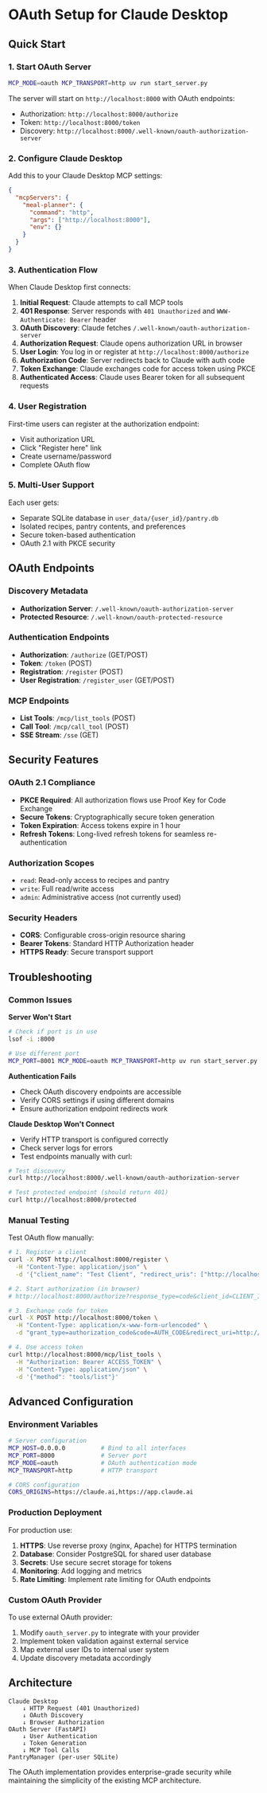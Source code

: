 # OAuth Setup for Claude Desktop

## Quick Start

### 1. Start OAuth Server
```bash
MCP_MODE=oauth MCP_TRANSPORT=http uv run start_server.py
```

The server will start on `http://localhost:8000` with OAuth endpoints:
- Authorization: `http://localhost:8000/authorize`
- Token: `http://localhost:8000/token`
- Discovery: `http://localhost:8000/.well-known/oauth-authorization-server`

### 2. Configure Claude Desktop

Add this to your Claude Desktop MCP settings:

```json
{
  "mcpServers": {
    "meal-planner": {
      "command": "http",
      "args": ["http://localhost:8000"],
      "env": {}
    }
  }
}
```

### 3. Authentication Flow

When Claude Desktop first connects:

1. **Initial Request**: Claude attempts to call MCP tools
2. **401 Response**: Server responds with `401 Unauthorized` and `WWW-Authenticate: Bearer` header
3. **OAuth Discovery**: Claude fetches `/.well-known/oauth-authorization-server`
4. **Authorization Request**: Claude opens authorization URL in browser
5. **User Login**: You log in or register at `http://localhost:8000/authorize`
6. **Authorization Code**: Server redirects back to Claude with auth code
7. **Token Exchange**: Claude exchanges code for access token using PKCE
8. **Authenticated Access**: Claude uses Bearer token for all subsequent requests

### 4. User Registration

First-time users can register at the authorization endpoint:
- Visit authorization URL
- Click "Register here" link
- Create username/password
- Complete OAuth flow

### 5. Multi-User Support

Each user gets:
- Separate SQLite database in `user_data/{user_id}/pantry.db`
- Isolated recipes, pantry contents, and preferences
- Secure token-based authentication
- OAuth 2.1 with PKCE security

## OAuth Endpoints

### Discovery Metadata
- **Authorization Server**: `/.well-known/oauth-authorization-server`
- **Protected Resource**: `/.well-known/oauth-protected-resource`

### Authentication Endpoints
- **Authorization**: `/authorize` (GET/POST)
- **Token**: `/token` (POST)
- **Registration**: `/register` (POST)
- **User Registration**: `/register_user` (GET/POST)

### MCP Endpoints
- **List Tools**: `/mcp/list_tools` (POST)
- **Call Tool**: `/mcp/call_tool` (POST)
- **SSE Stream**: `/sse` (GET)

## Security Features

### OAuth 2.1 Compliance
- **PKCE Required**: All authorization flows use Proof Key for Code Exchange
- **Secure Tokens**: Cryptographically secure token generation
- **Token Expiration**: Access tokens expire in 1 hour
- **Refresh Tokens**: Long-lived refresh tokens for seamless re-authentication

### Authorization Scopes
- `read`: Read-only access to recipes and pantry
- `write`: Full read/write access
- `admin`: Administrative access (not currently used)

### Security Headers
- **CORS**: Configurable cross-origin resource sharing
- **Bearer Tokens**: Standard HTTP Authorization header
- **HTTPS Ready**: Secure transport support

## Troubleshooting

### Common Issues

**Server Won't Start**
```bash
# Check if port is in use
lsof -i :8000

# Use different port
MCP_PORT=8001 MCP_MODE=oauth MCP_TRANSPORT=http uv run start_server.py
```

**Authentication Fails**
- Check OAuth discovery endpoints are accessible
- Verify CORS settings if using different domains
- Ensure authorization endpoint redirects work

**Claude Desktop Won't Connect**
- Verify HTTP transport is configured correctly
- Check server logs for errors
- Test endpoints manually with curl:

```bash
# Test discovery
curl http://localhost:8000/.well-known/oauth-authorization-server

# Test protected endpoint (should return 401)
curl http://localhost:8000/protected
```

### Manual Testing

Test OAuth flow manually:

```bash
# 1. Register a client
curl -X POST http://localhost:8000/register \
  -H "Content-Type: application/json" \
  -d '{"client_name": "Test Client", "redirect_uris": ["http://localhost:3000/callback"]}'

# 2. Start authorization (in browser)
# http://localhost:8000/authorize?response_type=code&client_id=CLIENT_ID&redirect_uri=http://localhost:3000/callback&scope=read+write&code_challenge=CHALLENGE&code_challenge_method=S256

# 3. Exchange code for token
curl -X POST http://localhost:8000/token \
  -H "Content-Type: application/x-www-form-urlencoded" \
  -d "grant_type=authorization_code&code=AUTH_CODE&redirect_uri=http://localhost:3000/callback&client_id=CLIENT_ID&code_verifier=VERIFIER"

# 4. Use access token
curl http://localhost:8000/mcp/list_tools \
  -H "Authorization: Bearer ACCESS_TOKEN" \
  -H "Content-Type: application/json" \
  -d '{"method": "tools/list"}'
```

## Advanced Configuration

### Environment Variables

```bash
# Server configuration
MCP_HOST=0.0.0.0          # Bind to all interfaces
MCP_PORT=8000             # Server port
MCP_MODE=oauth            # OAuth authentication mode
MCP_TRANSPORT=http        # HTTP transport

# CORS configuration
CORS_ORIGINS=https://claude.ai,https://app.claude.ai
```

### Production Deployment

For production use:

1. **HTTPS**: Use reverse proxy (nginx, Apache) for HTTPS termination
2. **Database**: Consider PostgreSQL for shared user database
3. **Secrets**: Use secure secret storage for tokens
4. **Monitoring**: Add logging and metrics
5. **Rate Limiting**: Implement rate limiting for OAuth endpoints

### Custom OAuth Provider

To use external OAuth provider:

1. Modify `oauth_server.py` to integrate with your provider
2. Implement token validation against external service
3. Map external user IDs to internal user system
4. Update discovery metadata accordingly

## Architecture

```
Claude Desktop
    ↓ HTTP Request (401 Unauthorized)
    ↓ OAuth Discovery
    ↓ Browser Authorization
OAuth Server (FastAPI)
    ↓ User Authentication
    ↓ Token Generation
    ↓ MCP Tool Calls
PantryManager (per-user SQLite)
```

The OAuth implementation provides enterprise-grade security while maintaining the simplicity of the existing MCP architecture.